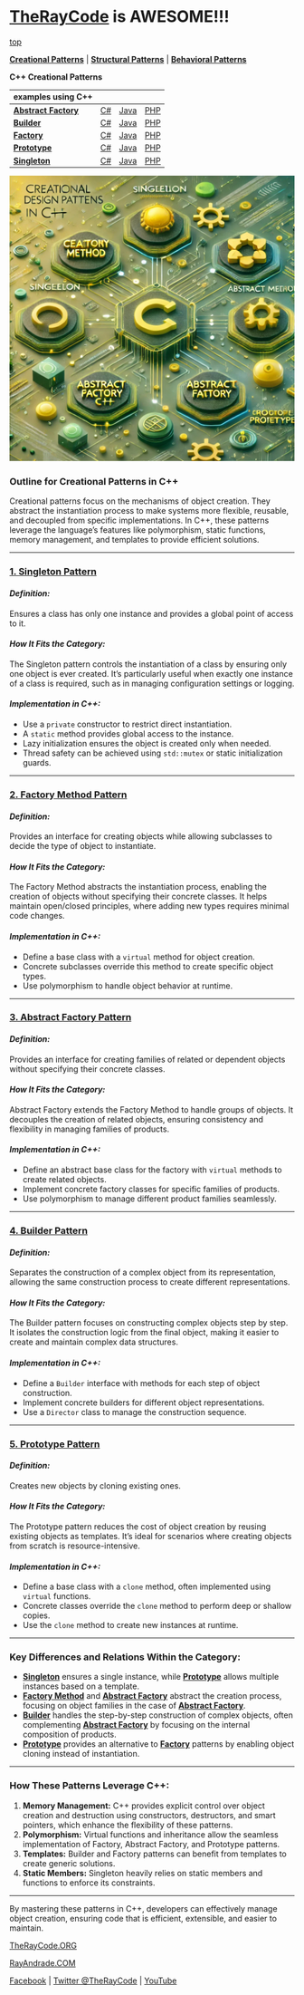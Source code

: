 # [TheRayCode](../../README.md) is AWESOME!!!

[top](../README.md)

**[Creational Patterns](./README.md)** | **[Structural Patterns](../Structural/README.md)** | **[Behavioral Patterns](../Behavioral/README.md)**

**C++ Creational Patterns**

| examples using C++ | | | |
|----|---|---|---|
|**[Abstract Factory](./AbstractFactory/README.md)**  | [C#](../../Csharp/Creational/AbstractFactory/README.md) | [Java](../../Java/Creational/AbstractFactory/README.md) | [PHP](../../PHP/Creational/AbstractFactory/README.md) |
|**[Builder](./Builder/README.md)**  | [C#](../../Csharp/Creational/Builder/README.md) | [Java](../../Java/Creational/Builder/README.md) | [PHP](../../PHP/Creational/Builder/README.md) |
|**[Factory](./Factory/README.md)**  | [C#](../../Csharp/Creational/Factory/README.md) | [Java](../../Java/Creational/Factory/README.md) | [PHP](../../PHP/Creational/Factory/README.md) |
|**[Prototype](./Prototype/README.md)**  | [C#](../../Csharp/Creational/Prototype/README.md) | [Java](../../Java/Creational/Prototype/README.md) | [PHP](../../PHP/Creational/Prototype/README.md) |
|**[Singleton](./Singleton/README.md)**  | [C#](../../Csharp/Creational/Singleton/README.md) | [Java](../../Java/Creational/Singleton/README.md) | [PHP](../../PHP/Creational/Singleton/README.md) |

![alt text](../pictures/creational.png)

### **Outline for Creational Patterns in C++**

Creational patterns focus on the mechanisms of object creation. They abstract the instantiation process to make systems more flexible, reusable, and decoupled from specific implementations. In C++, these patterns leverage the language’s features like polymorphism, static functions, memory management, and templates to provide efficient solutions.

---

### **[1. Singleton Pattern](./Singleton/README.md)**
#### *Definition:*  
Ensures a class has only one instance and provides a global point of access to it.

#### *How It Fits the Category:*  
The Singleton pattern controls the instantiation of a class by ensuring only one object is ever created. It’s particularly useful when exactly one instance of a class is required, such as in managing configuration settings or logging.

#### *Implementation in C++:*
- Use a `private` constructor to restrict direct instantiation.
- A `static` method provides global access to the instance.
- Lazy initialization ensures the object is created only when needed.
- Thread safety can be achieved using `std::mutex` or static initialization guards.

---

### **[2. Factory Method Pattern](./Factory/README.md)**
#### *Definition:*  
Provides an interface for creating objects while allowing subclasses to decide the type of object to instantiate.

#### *How It Fits the Category:*  
The Factory Method abstracts the instantiation process, enabling the creation of objects without specifying their concrete classes. It helps maintain open/closed principles, where adding new types requires minimal code changes.

#### *Implementation in C++:*
- Define a base class with a `virtual` method for object creation.
- Concrete subclasses override this method to create specific object types.
- Use polymorphism to handle object behavior at runtime.

---

### **[3. Abstract Factory Pattern](./AbstractFactory/README.md)**
#### *Definition:*  
Provides an interface for creating families of related or dependent objects without specifying their concrete classes.

#### *How It Fits the Category:*  
Abstract Factory extends the Factory Method to handle groups of objects. It decouples the creation of related objects, ensuring consistency and flexibility in managing families of products.

#### *Implementation in C++:*
- Define an abstract base class for the factory with `virtual` methods to create related objects.
- Implement concrete factory classes for specific families of products.
- Use polymorphism to manage different product families seamlessly.

---

### **[4. Builder Pattern](./Builder/README.md)**
#### *Definition:*  
Separates the construction of a complex object from its representation, allowing the same construction process to create different representations.

#### *How It Fits the Category:*  
The Builder pattern focuses on constructing complex objects step by step. It isolates the construction logic from the final object, making it easier to create and maintain complex data structures.

#### *Implementation in C++:*
- Define a `Builder` interface with methods for each step of object construction.
- Implement concrete builders for different object representations.
- Use a `Director` class to manage the construction sequence.

---

### **[5. Prototype Pattern](./Prototype/README.md)**
#### *Definition:*  
Creates new objects by cloning existing ones.

#### *How It Fits the Category:*  
The Prototype pattern reduces the cost of object creation by reusing existing objects as templates. It’s ideal for scenarios where creating objects from scratch is resource-intensive.

#### *Implementation in C++:*
- Define a base class with a `clone` method, often implemented using `virtual` functions.
- Concrete classes override the `clone` method to perform deep or shallow copies.
- Use the `clone` method to create new instances at runtime.

---

### **Key Differences and Relations Within the Category:**
- **[Singleton](./Singleton/README.md)** ensures a single instance, while **[Prototype](./Prototype/README.md)** allows multiple instances based on a template.
- **[Factory Method](./Factory/README.md)** and **[Abstract Factory](./AbstractFactory/README.md)** abstract the creation process, focusing on object families in the case of **[Abstract Factory](./AbstractFactory/README.md)**.
- **[Builder](./Builder/README.md)** handles the step-by-step construction of complex objects, often complementing **[Abstract Factory](./AbstractFactory/README.md)** by focusing on the internal composition of products.
- **[Prototype](./Prototype/README.md)** provides an alternative to **[Factory](./Factory/README.md)** patterns by enabling object cloning instead of instantiation.

---

### **How These Patterns Leverage C++:**
1. **Memory Management:** C++ provides explicit control over object creation and destruction using constructors, destructors, and smart pointers, which enhance the flexibility of these patterns.
2. **Polymorphism:** Virtual functions and inheritance allow the seamless implementation of Factory, Abstract Factory, and Prototype patterns.
3. **Templates:** Builder and Factory patterns can benefit from templates to create generic solutions.
4. **Static Members:** Singleton heavily relies on static members and functions to enforce its constraints.

---

By mastering these patterns in C++, developers can effectively manage object creation, ensuring code that is efficient, extensible, and easier to maintain.


[TheRayCode.ORG](https://www.TheRayCode.org)

[RayAndrade.COM](https://www.RayAndrade.com)

[Facebook](https://www.facebook.com/TheRayCode/) | [Twitter @TheRayCode](https://www.twitter.com/TheRayCode/) | [YouTube](https://www.youtube.com/TheRayCode/)
